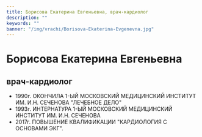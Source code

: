 ```yaml
---
title: Борисова Екатерина Евгеньевна, врач-кардиолог
description: ""
keywords: ""
banner: "/img/vrachi/Borisova-Ekaterina-Evgenevna.jpg"
---
```


# Борисова Екатерина Евгеньевна
## врач-кардиолог

* 1990г. ОКОНЧИЛА 1-ЫЙ МОСКОВСКИЙ МЕДИЦИНСКИЙ ИНСТИТУТ ИМ. И.Н. СЕЧЕНОВА "ЛЕЧЕБНОЕ ДЕЛО"
* 1993г. ИНТЕРНАТУРА 1-ЫЙ МОСКОВСКИЙ МЕДИЦИНСКИЙ ИНСТИТУТ ИМ. И.Н. СЕЧЕНОВА
* 2017г. ПОВЫШЕНИЕ КВАЛИФИКАЦИИ "КАРДИОЛОГИЯ С ОСНОВАМИ ЭКГ".
